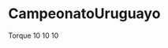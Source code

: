 # CampeonatoUruguayo


























<tr>
    <th>Torque</th>
    <th>10</th>
    <th>10</th>
    <th>10</th>
</tr>

